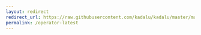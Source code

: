 ```yaml
---
layout: redirect
redirect_url: https://raw.githubusercontent.com/kadalu/kadalu/master/manifests/kadalu-operator.yaml
permalink: /operator-latest
---
```

